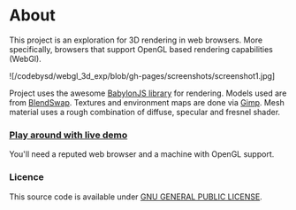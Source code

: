 # About
This project is an exploration for 3D rendering in web browsers.
More specifically, browsers that support OpenGL based rendering capabilities (WebGl).

![/codebysd/webgl_3d_exp/blob/gh-pages/screenshots/screenshot1.jpg]

Project uses the awesome [BabylonJS library](https://github.com/BabylonJS/Babylon.js) for rendering.
Models used are from [BlendSwap](http://www.blendswap.com/). Textures and environment maps are done via [Gimp](www.gimp.org).
Mesh material uses a rough combination of diffuse, specular and fresnel shader.

### [Play around with live demo](http://codebysd.github.io/webgl_3d_exp/)
You'll need a reputed web browser and a machine with OpenGL support.

### Licence
This source code is available under [GNU GENERAL PUBLIC LICENSE](/codebysd/webgl_3d_exp/blob/gh-pages/LICENCE).